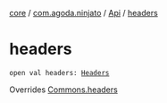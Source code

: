 [core](../../index.md) / [com.agoda.ninjato](../index.md) / [Api](index.md) / [headers](./headers.md)

# headers

`open val headers: `[`Headers`](../../com.agoda.ninjato.http/-headers/index.md)

Overrides [Commons.headers](../../com.agoda.ninjato.dsl/-commons/headers.md)

